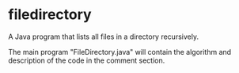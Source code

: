 # filedirectory
A Java program that lists all files in a directory recursively.

The main program "FileDirectory.java" will contain the algorithm and description of the code in the comment section.



